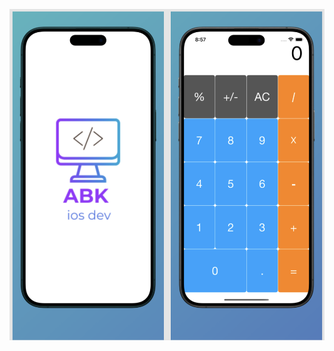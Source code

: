 ![image alt](https://github.com/AbdrhmanBahaa/Calculator-UI-Design/blob/0a8b3ed14d9bf8dd529c1df1888a4a68ddd44dda/image.png)
